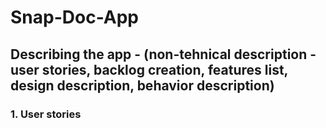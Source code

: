 # Snap-Doc-App
## Describing the app - (non-tehnical description - user stories, backlog creation, features list, design description, behavior description)
### 1. User stories


